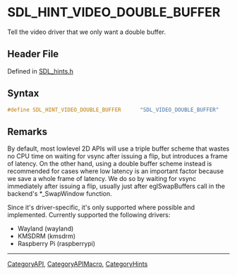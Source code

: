# SDL_HINT_VIDEO_DOUBLE_BUFFER

Tell the video driver that we only want a double buffer.

## Header File

Defined in [SDL_hints.h](https://github.com/libsdl-org/SDL/blob/SDL2/include/SDL_hints.h)

## Syntax

```c
#define SDL_HINT_VIDEO_DOUBLE_BUFFER      "SDL_VIDEO_DOUBLE_BUFFER"
```

## Remarks

By default, most lowlevel 2D APIs will use a triple buffer scheme that
wastes no CPU time on waiting for vsync after issuing a flip, but
introduces a frame of latency. On the other hand, using a double buffer
scheme instead is recommended for cases where low latency is an important
factor because we save a whole frame of latency. We do so by waiting for
vsync immediately after issuing a flip, usually just after eglSwapBuffers
call in the backend's *_SwapWindow function.

Since it's driver-specific, it's only supported where possible and
implemented. Currently supported the following drivers:

- Wayland (wayland)
- KMSDRM (kmsdrm)
- Raspberry Pi (raspberrypi)





----
[CategoryAPI](CategoryAPI), [CategoryAPIMacro](CategoryAPIMacro), [CategoryHints](CategoryHints)

